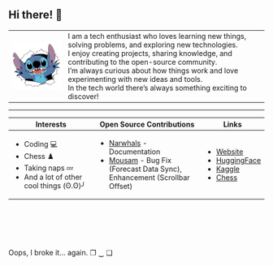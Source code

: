 ## Hi there! 👋

<table>
  <tr>
    <td>
      <img src="stitch.png" alt="Image" width="200">
    </td>
    <td>
       I am a tech enthusiast who loves learning new things, solving problems, and exploring new technologies.<br>
       I enjoy creating projects, sharing knowledge, and contributing to the open-source community.<br>
       I’m always curious about how things work and love experimenting with new ideas and tools.<br>
       In the tech world there’s always something exciting to discover!
    </td>
  </tr>
</table>

---

| **Interests**                                | **Open Source Contributions**              | **Links**                                     |
|----------------------------------------------|--------------------------------------------|-----------------------------------------------|
| <ul><li>Coding :computer:</li><li>Chess ♟️</li><li>Taking naps 💤</li><li>And a lot of other cool things (ʘ.ʘ)╯</li></ul> | <ul><li>[Narwhals](https://github.com/narwhals-dev/narwhals) - Documentation</li><li>[Mousam](https://github.com/amit9838/mousam) - Bug Fix (Forecast Data Sync),<br> Enhancement (Scrollbar Offset)</li></ul> | <ul><li>[Website](https://georgescutelnicu.github.io)</li><li>[HuggingFace](https://huggingface.co/georgescutelnicu)</li><li>[Kaggle](https://www.kaggle.com/georgescutelnicu/code)</li><li>[Chess](https://lichess.org/@/George_Scutelnicu)</li></ul> |

<br>
<br>
<br>
<br>

Oops, I broke it... again. ❐ ‿ ❑
